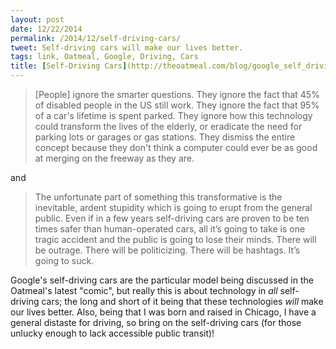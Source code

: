 ```yaml
---
layout: post
date: 12/22/2014
permalink: /2014/12/self-driving-cars/
tweet: Self-driving cars will make our lives better.
tags: link, Oatmeal, Google, Driving, Cars
title: [Self-Driving Cars](http://theoatmeal.com/blog/google_self_driving_car)
---
```


>[People] ignore the smarter questions. They ignore the fact that 45% of disabled people in the US still work. They ignore the fact that 95% of a car's lifetime is spent parked. They ignore how this technology could transform the lives of the elderly, or eradicate the need for parking lots or garages or gas stations. They dismiss the entire concept because they don't think a computer could ever be as good at merging on the freeway as they are. 

and

>The unfortunate part of something this transformative is the inevitable, ardent stupidity which is going to erupt from the general public. Even if in a few years self-driving cars are proven to be ten times safer than human-operated cars, all it’s going to take is one tragic accident and the public is going to lose their minds. There will be outrage. There will be politicizing. There will be hashtags. It’s going to suck.

Google's self-driving cars are the particular model being discussed in the Oatmeal's latest "comic", but really this is about technology in *all* self-driving cars; the long and short of it being that these technologies *will* make our lives better. Also, being that I was born and raised in Chicago, I have a general distaste for driving, so bring on the self-driving cars (for those unlucky enough to lack accessible public transit)!